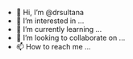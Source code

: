 - 👋 Hi, I’m @drsultana
- 👀 I’m interested in ...
- 🌱 I’m currently learning ...
- 💞️ I’m looking to collaborate on ...
- 📫 How to reach me ...

<!---
drsultana/drsultana is a ✨ special ✨ repository because its `README.md` (this file) appears on your GitHub profile.
You can click the Preview link to take a look at your changes.
--->
